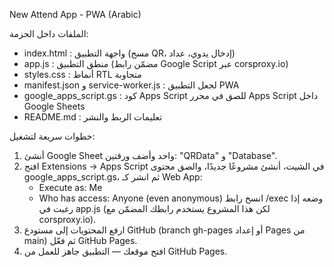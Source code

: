 
New Attend App - PWA (Arabic)

الملفات داخل الحزمة:
- index.html : واجهة التطبيق (مسح QR، إدخال يدوي، عداد)
- app.js : منطق التطبيق (مضمّن رابط Google Script عبر corsproxy.io)
- styles.css : أنماط RTL متجاوبة
- manifest.json و service-worker.js : لجعل التطبيق PWA
- google_apps_script.gs : كود Apps Script للصق في محرر Apps Script داخل Google Sheets
- README.md : تعليمات الربط والنشر

خطوات سريعة لتشغيل:
1) أنشئ Google Sheet واحد وأضف ورقتين: "QRData" و "Database".
2) افتح Extensions → Apps Script في الشيت، أنشئ مشروعًا جديدًا، والصق محتوى google_apps_script.gs، ثم انشر كـ Web App:
   - Execute as: Me
   - Who has access: Anyone (even anonymous)
   انسخ رابط /exec وضعه إذا رغبت في app.js (لكن هذا المشروع يستخدم رابطك المضمّن مع corsproxy.io).
3) ارفع المحتويات إلى مستودع GitHub (branch gh-pages أو إعداد Pages من main) ثم فعّل GitHub Pages.
4) افتح موقعك — التطبيق جاهز للعمل من GitHub Pages.
